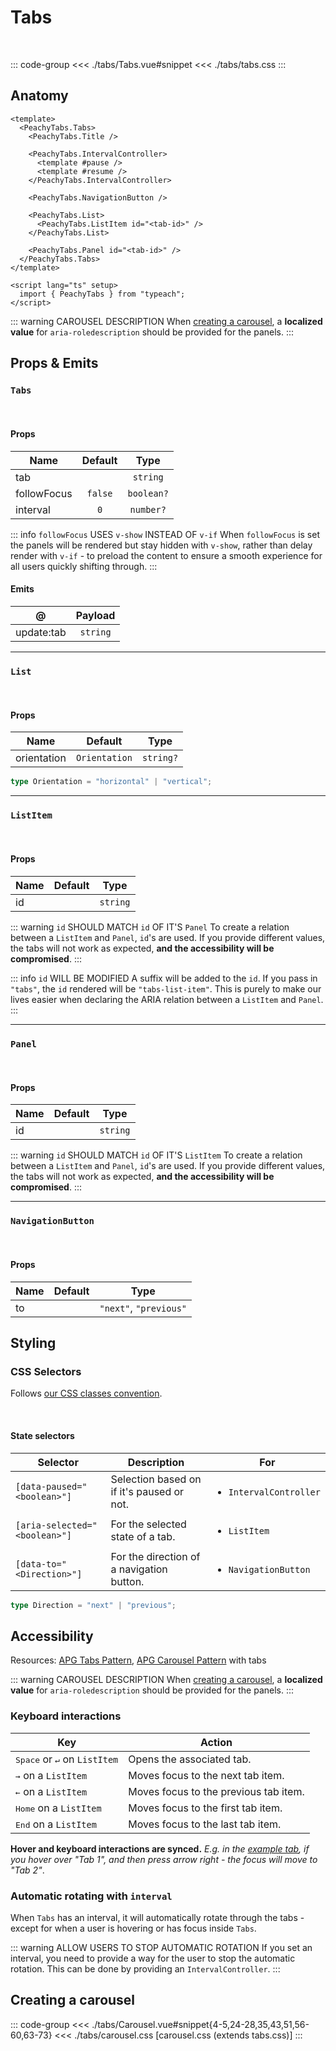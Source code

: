 # Tabs

<br/>

<script lang="ts" setup>
  import Tabs from './tabs/Tabs.vue'
  import Carousel from './tabs/Carousel.vue'
  import './tabs/tabs.css'
  import './tabs/carousel.css'
</script>

<ClientOnly>
  <ComponentPreview>
      <Tabs />
  </ComponentPreview>
</ClientOnly>

::: code-group
<<< ./tabs/Tabs.vue#snippet
<<< ./tabs/tabs.css
:::

## Anatomy

```vue
<template>
  <PeachyTabs.Tabs>
    <PeachyTabs.Title />

    <PeachyTabs.IntervalController>
      <template #pause />
      <template #resume />
    </PeachyTabs.IntervalController>

    <PeachyTabs.NavigationButton />

    <PeachyTabs.List>
      <PeachyTabs.ListItem id="<tab-id>" />
    </PeachyTabs.List>

    <PeachyTabs.Panel id="<tab-id>" />
  </PeachyTabs.Tabs>
</template>

<script lang="ts" setup>
  import { PeachyTabs } from "typeach";
</script>
```

::: warning CAROUSEL DESCRIPTION
When [creating a carousel](#creating-a-carousel), a **localized value** for `aria-roledescription` should be provided for the panels.
:::

## Props & Emits

### `Tabs`

<br />

#### Props

| Name        | Default |    Type    |
| ----------- | :-----: | :--------: |
| tab         |         |  `string`  |
| followFocus | `false` | `boolean?` |
| interval    |   `0`   | `number?`  |

::: info `followFocus` USES `v-show` INSTEAD OF `v-if`
When `followFocus` is set the panels will be rendered but stay hidden with `v-show`, rather than delay render with `v-if` - to preload the content to ensure a smooth experience for all users quickly shifting through.
:::

#### Emits

| @          | Payload  |
| ---------- | :------: |
| update:tab | `string` |

<hr/>

### `List`

<br />

#### Props

| Name        |    Default    |   Type    |
| ----------- | :-----------: | :-------: |
| orientation | `Orientation` | `string?` |

```ts
type Orientation = "horizontal" | "vertical";
```

<hr/>

### `ListItem`

<br />

#### Props

| Name | Default |   Type   |
| ---- | :-----: | :------: |
| id   |         | `string` |

::: warning `id` SHOULD MATCH `id` OF IT'S `Panel`
To create a relation between a `ListItem` and `Panel`, `id`'s are used. If you provide different values, the tabs will not work as expected, **and the accessibility will be compromised**.
:::

::: info `id` WILL BE MODIFIED
A suffix will be added to the `id`. If you pass in `"tabs"`, the `id` rendered will be `"tabs-list-item"`. This is purely to make our lives easier when declaring the ARIA relation between a `ListItem` and `Panel`.
:::

<hr/>

### `Panel`

<br />

#### Props

| Name | Default |   Type   |
| ---- | :-----: | :------: |
| id   |         | `string` |

::: warning `id` SHOULD MATCH `id` OF IT'S `ListItem`
To create a relation between a `ListItem` and `Panel`, `id`'s are used. If you provide different values, the tabs will not work as expected, **and the accessibility will be compromised**.
:::

<hr/>

### `NavigationButton`

<br />

#### Props

| Name | Default |          Type          |
| ---- | :-----: | :--------------------: |
| to   |         | `"next"`, `"previous"` |

## Styling

### CSS Selectors

Follows [our CSS classes convention](/info#styling).

<br />

#### State selectors

| Selector                      | Description                               |  For                                   |
| ----------------------------- | ----------------------------------------- | -------------------------------------- |
| `[data-paused="<boolean>"]`   | Selection based on if it's paused or not. | <ul><li>`IntervalController`</li></ul> |
| `[aria-selected="<boolean>"]` | For the selected state of a tab.          | <ul><li>`ListItem`</li></ul>           |
| `[data-to="<Direction>"]`     | For the direction of a navigation button. | <ul><li>`NavigationButton`</li></ul>   |

```ts
type Direction = "next" | "previous";
```

## Accessibility

Resources: [APG Tabs Pattern](https://www.w3.org/WAI/ARIA/apg/patterns/tabs/), [APG Carousel Pattern](https://www.w3.org/WAI/ARIA/apg/patterns/carousel/examples/carousel-2-tablist/?moreaccessible=false) with tabs

::: warning CAROUSEL DESCRIPTION
When [creating a carousel](#creating-a-carousel), a **localized value** for `aria-roledescription` should be provided for the panels.
:::

### Keyboard interactions

| Key                                            | Action                                |
| ---------------------------------------------- | ------------------------------------- |
| <kbd>Space</kbd> or <kbd>↵</kbd> on `ListItem` | Opens the associated tab.             |
| <kbd>→</kbd> on a `ListItem`                   | Moves focus to the next tab item.     |
| <kbd>←</kbd> on a `ListItem`                   | Moves focus to the previous tab item. |
| <kbd>Home</kbd> on a `ListItem`                | Moves focus to the first tab item.    |
| <kbd>End</kbd> on a `ListItem`                 | Moves focus to the last tab item.     |

**Hover and keyboard interactions are synced.** _E.g. in the [example tab](#tabs), if you hover over "Tab 1", and then press arrow right - the focus will move to "Tab 2"_.

### Automatic rotating with `interval`

When `Tabs` has an interval, it will automatically rotate through the tabs - except for when a user is hovering or has focus inside `Tabs`.

::: warning ALLOW USERS TO STOP AUTOMATIC ROTATION
If you set an interval, you need to provide a way for the user to stop the automatic rotation. This can be done by providing an `IntervalController`.
:::

## Creating a carousel

<ClientOnly>
  <ComponentPreview>
      <Carousel />
  </ComponentPreview>
</ClientOnly>

::: code-group
<<< ./tabs/Carousel.vue#snippet{4-5,24-28,35,43,51,56-60,63-73}
<<< ./tabs/carousel.css [carousel.css (extends tabs.css)]
:::
